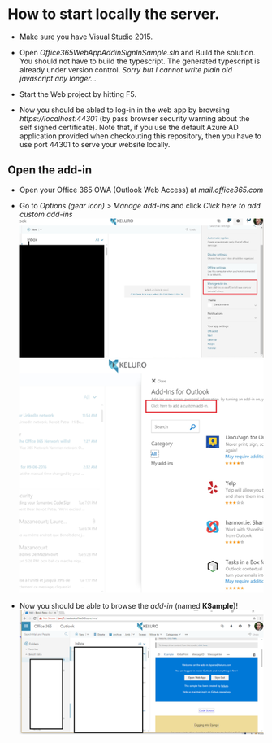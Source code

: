 # How to start locally the server.

- Make sure you have Visual Studio 2015.

- Open *Office365WebAppAddinSignInSample.sln* and Build the solution. You should not have to build the typescript. The generated typescript is already under version control. *Sorry but I cannot write plain old javascript any longer...*

- Start the Web project by hitting F5.

- Now you should be abled to log-in in the web app by browsing *https://localhost:44301* (by pass browser security warning about the self signed certificate). Note that, if you use the default Azure AD application provided when checkouting this repository, then you have to use port 44301 to serve your website locally.

## Open the add-in
- Open your Office 365 OWA (Outlook Web Access) at *mail.office365.com*

- Go to *Options (gear icon) > Manage add-ins* and click *Click here to add custom add-ins* 
![mailbox1](mailbox1.jpg)
![mailbox2](mailbox2.jpg) 

- Now you should be able to browse the *add-in* (named **KSample**)!
![addin](addin.png) 